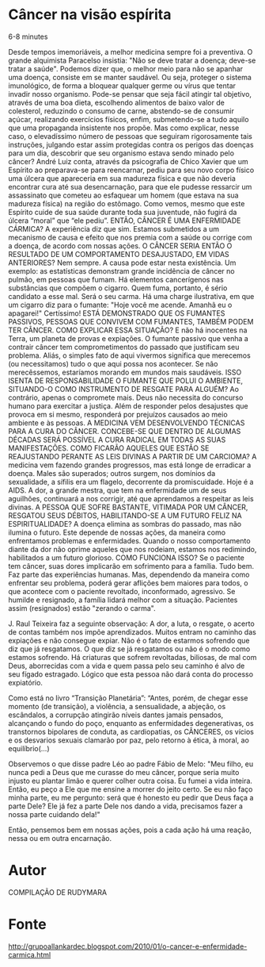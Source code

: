 # Câncer na visão espírita
6-8 minutes

Desde tempos imemoriáveis, a melhor medicina sempre foi a preventiva. O grande alquimista Paracelso insistia: "Não se deve tratar a doença; deve-se tratar a saúde". Podemos dizer que, o melhor meio para não se apanhar uma doença, consiste em se manter saudável. Ou seja, proteger o sistema imunológico, de forma a bloquear qualquer germe ou vírus que tentar invadir nosso organismo. Pode-se pensar que seja fácil atingir tal objetivo, através de uma boa dieta, escolhendo alimentos de baixo valor de colesterol, reduzindo o consumo de carne, abstendo-se de consumir açúcar, realizando exercícios físicos, enfim, submetendo-se a tudo aquilo que uma propaganda insistente nos propõe. Mas como explicar, nesse caso, o elevadíssimo número de pessoas que seguiram rigorosamente tais instruções, julgando estar assim protegidas contra os perigos das doenças para um dia, descobrir que seu organismo estava sendo minado pelo câncer? André Luiz conta, através da psicografia de Chico Xavier que um Espírito ao preparava-se para reencarnar, pediu para seu novo corpo físico uma úlcera que apareceria em sua madureza física e que não deveria encontrar cura até sua desencarnação, para que ele pudesse ressarcir um assassinato que cometeu ao esfaquear um homem (que estava na sua madureza física) na região do estômago. Como vemos, mesmo que este Espírito cuide de sua saúde durante toda sua juventude, não fugirá da úlcera “moral” que “ele pediu”. ENTÃO, CÂNCER É UMA ENFERMIDADE CÁRMICA? A experiência diz que sim. Estamos submetidos a um mecanismo de causa e efeito que nos premia com a saúde ou corrige com a doença, de acordo com nossas ações. O CÂNCER SERIA ENTÃO O RESULTADO DE UM COMPORTAMENTO DESAJUSTADO, EM VIDAS ANTERIORES? Nem sempre. A causa pode estar nesta existência. Um exemplo: as estatísticas demonstram grande incidência de câncer no pulmão, em pessoas que fumam. Há elementos cancerígenos nas substâncias que compõem o cigarro. Quem fuma, portanto, é sério candidato a esse mal. Será o seu carma. Há uma charge ilustrativa, em que um cigarro diz para o fumante: "Hoje você me acende. Amanhã eu o apagarei!" Certíssimo! ESTÁ DEMONSTRADO QUE OS FUMANTES PASSIVOS, PESSOAS QUE CONVIVEM COM FUMANTES, TAMBÉM PODEM TER CÂNCER. COMO EXPLICAR ESSA SITUAÇÃO? E não há inocentes na Terra, um planeta de provas e expiações. O fumante passivo que venha a contrair câncer tem comprometimentos do passado que justificam seu problema. Aliás, o simples fato de aqui vivermos significa que merecemos (ou necessitamos) tudo o que aqui possa nos acontecer. Se não merecêssemos, estaríamos morando em mundos mais saudáveis. ISSO ISENTA DE RESPONSABILIDADE O FUMANTE QUE POLUI O AMBIENTE, SITUANDO-O COMO INSTRUMENTO DE RESGATE PARA ALGUÉM? Ao contrário, apenas o compromete mais. Deus não necessita do concurso humano para exercitar a justiça. Além de responder pelos desajustes que provoca em si mesmo, responderá por prejuízos causados ao meio ambiente e às pessoas. A MEDICINA VEM DESENVOLVENDO TÉCNICAS PARA A CURA DO CÂNCER. CONCEBE-SE QUE DENTRO DE ALGUMAS DÉCADAS SERÁ POSSÍVEL A CURA RADICAL EM TODAS AS SUAS MANIFESTAÇÕES. COMO FICARÃO AQUELES QUE ESTÃO SE REAJUSTANDO PERANTE AS LEIS DIVINAS A PARTIR DE UM CARCIOMA? A medicina vem fazendo grandes progressos, mas está longe de erradicar a doença. Males são superados; outros surgem, nos domínios da sexualidade, a sífilis era um flagelo, decorrente da promiscuidade. Hoje é a AIDS. A dor, a grande mestra, que tem na enfermidade um de seus aguilhões, continuará a nos corrigir, até que aprendamos a respeitar as leis divinas. A PESSOA QUE SOFRE BASTANTE, VITIMADA POR UM CÂNCER, RESGATOU SEUS DÉBITOS, HABILITANDO-SE A UM FUTURO FELIZ NA ESPIRITUALIDADE? A doença elimina as sombras do passado, mas não ilumina o futuro. Este depende de nossas ações, da maneira como enfrentamos problemas e enfermidades. Quando o nosso comportamento diante da dor não oprime aqueles que nos rodeiam, estamos nos redimindo, habilitados a um futuro glorioso. COMO FUNCIONA ISSO? Se o paciente tem câncer, suas dores implicarão em sofrimento para a família. Tudo bem. Faz parte das experiências humanas. Mas, dependendo da maneira como enfrentar seu problema, poderá gerar aflições bem maiores para todos, o que acontece com o paciente revoltado, inconformado, agressivo. Se humilde e resignado, a família lidará melhor com a situação. Pacientes assim (resignados) estão "zerando o carma".

J. Raul Teixeira faz a seguinte observação: A dor, a luta, o resgate, o acerto de contas também nos impõe aprendizados. Muitos entram no caminho das expiações e não consegue expiar. Não é o fato de estarmos sofrendo que diz que já resgatamos. O que diz se já resgatamos ou não é o modo como estamos sofrendo.  Há criaturas que sofrem revoltadas, biliosas, de mal com Deus, aborrecidas com a vida e quem passa pelo seu caminho é alvo de seu fígado estragado. Lógico que esta pessoa não dará conta do processo expiatório.

Como está no livro “Transição Planetária”: “Antes, porém, de chegar esse momento (de transição), a violência, a sensualidade, a abjeção, os escândalos, a corrupção atingirão níveis dantes jamais pensados, alcançando o fundo do poço, enquanto as enfermidades degenerativas, os transtornos  bipolares de conduta, as cardiopatias, os CÂNCERES, os vícios e os desvarios sexuais clamarão por paz, pelo retorno à ética, à moral, ao equilíbrio(...)

Observemos o que disse padre Léo ao padre Fábio de Melo: "Meu filho, eu nunca pedi a Deus que me curasse do meu câncer, porque seria muito injusto eu plantar limão e querer colher outra coisa. Eu fumei a vida inteira. Então, eu peço a Ele que me ensine a morrer do jeito certo. Se eu não faço minha parte, eu me pergunto: será que é honesto eu pedir que Deus faça a parte Dele? Ele já fez a parte Dele nos dando a vida, precisamos fazer a nossa parte cuidando dela!"

Então, pensemos bem em nossas ações, pois a cada ação há uma reação, nessa ou em outra encarnação.

# Autor
COMPILAÇÃO DE RUDYMARA

# Fonte
http://grupoallankardec.blogspot.com/2010/01/o-cancer-e-enfermidade-carmica.html